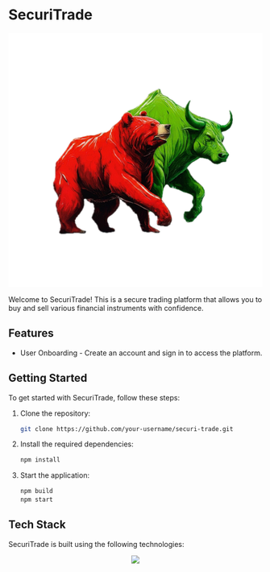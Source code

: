 # SecuriTrade
 
![SecuriTrade Logo](/public/Icon.png)

Welcome to SecuriTrade! This is a secure trading platform that allows you to buy and sell various financial instruments with confidence.

## Features

- User Onboarding - Create an account and sign in to access the platform.

## Getting Started

To get started with SecuriTrade, follow these steps:

1. Clone the repository:

    ```bash
    git clone https://github.com/your-username/securi-trade.git
    ```

2. Install the required dependencies:

    ```bash
    npm install
    ```

4. Start the application:

    ```bash
    npm build
    npm start
    ```

## Tech Stack

SecuriTrade is built using the following technologies:

<p align="center">
  <a href="https://skillicons.dev">
    <img src="https://skillicons.dev/icons?i=js,tailwind,firebase,nextjs,npm,css,html,react,vercel,github" />
  </a>
</p>